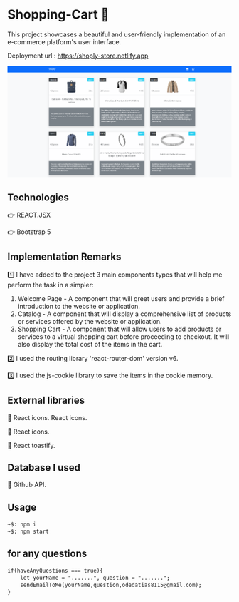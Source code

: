 # Shopping-Cart 🛒

This project showcases a beautiful and user-friendly implementation of an e-commerce platform's user interface.

Deployment url : https://shoply-store.netlify.app

![Ecommerce](Ecommerce.png)

## Technologies

👉 REACT.JSX

👉 Bootstrap 5

## Implementation Remarks

1️⃣ I have added to the project 3 main components types that will help me perform the task in a simpler:

1. Welcome Page - A component that will greet users and provide a brief introduction to the website or application.
2. Catalog - A component that will display a comprehensive list of products or services offered by the website or application.
3. Shopping Cart - A component that will allow users to add products or services to a virtual shopping cart before proceeding to checkout. It will also display the total cost of the items in the cart.

2️⃣ I used the routing library 'react-router-dom' version v6.

3️⃣ I used the js-cookie library to save the items in the cookie memory.

## External libraries

🔹 React icons. React icons. 

🔹 React icons.

🔹 React toastify.

## Database I used

🔹 Github API.

## Usage

```
~$: npm i
~$: npm start
```

## for any questions

```
if(haveAnyQuestions === true){
    let yourName = ".......", question = ".......";
    sendEmailToMe(yourName,question,odedatias8115@gmail.com);
}
```
